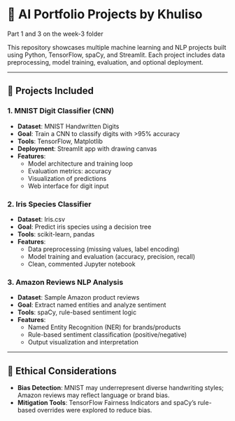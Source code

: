 # 🧠 AI Portfolio Projects by Khuliso

Part 1 and 3 on the week-3 folder

This repository showcases multiple machine learning and NLP projects built using Python, TensorFlow, spaCy, and Streamlit. Each project includes data preprocessing, model training, evaluation, and optional deployment.

---

## 📁 Projects Included

### 1. MNIST Digit Classifier (CNN)
- **Dataset**: MNIST Handwritten Digits
- **Goal**: Train a CNN to classify digits with >95% accuracy
- **Tools**: TensorFlow, Matplotlib
- **Deployment**: Streamlit app with drawing canvas
- **Features**:
  - Model architecture and training loop
  - Evaluation metrics: accuracy
  - Visualization of predictions
  - Web interface for digit input

### 2. Iris Species Classifier
- **Dataset**: Iris.csv
- **Goal**: Predict iris species using a decision tree
- **Tools**: scikit-learn, pandas
- **Features**:
  - Data preprocessing (missing values, label encoding)
  - Model training and evaluation (accuracy, precision, recall)
  - Clean, commented Jupyter notebook

### 3. Amazon Reviews NLP Analysis
- **Dataset**: Sample Amazon product reviews
- **Goal**: Extract named entities and analyze sentiment
- **Tools**: spaCy, rule-based sentiment logic
- **Features**:
  - Named Entity Recognition (NER) for brands/products
  - Rule-based sentiment classification (positive/negative)
  - Output visualization and interpretation

---

## 🧪 Ethical Considerations
- **Bias Detection**: MNIST may underrepresent diverse handwriting styles; Amazon reviews may reflect language or brand bias.
- **Mitigation Tools**: TensorFlow Fairness Indicators and spaCy’s rule-based overrides were explored to reduce bias.


